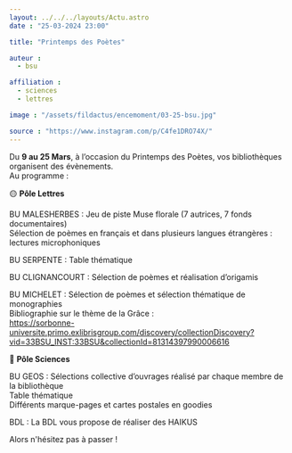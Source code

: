 ```yaml
---
layout: ../../../layouts/Actu.astro
date : "25-03-2024 23:00"

title: "Printemps des Poètes"

auteur :
  - bsu

affiliation :
  - sciences
  - lettres

image : "/assets/fildactus/encemoment/03-25-bsu.jpg"

source : "https://www.instagram.com/p/C4fe1DRO74X/"
---
```


Du __9 au 25 Mars__, à l’occasion du Printemps des Poètes, vos bibliothèques organisent des évènements.  
Au programme :

🟡 __Pôle Lettres__

BU MALESHERBES : Jeu de piste Muse florale (7 autrices, 7 fonds documentaires)  
Sélection de poèmes en français et dans plusieurs langues étrangères : lectures microphoniques  

BU SERPENTE : Table thématique

BU CLIGNANCOURT : Sélection de poèmes et réalisation d’origamis

BU MICHELET : Sélection de poèmes et sélection thématique de monographies  
Bibliographie sur le thème de la Grâce :  
https://sorbonne-universite.primo.exlibrisgroup.com/discovery/collectionDiscovery?vid=33BSU_INST:33BSU&collectionId=81314397990006616

🔵 __Pôle Sciences__

BU GEOS : Sélections collective d’ouvrages réalisé par chaque membre de la bibliothèque  
Table thématique  
Différents marque-pages et cartes postales en goodies

BDL : La BDL vous propose de réaliser des HAIKUS

Alors n'hésitez pas à passer !

